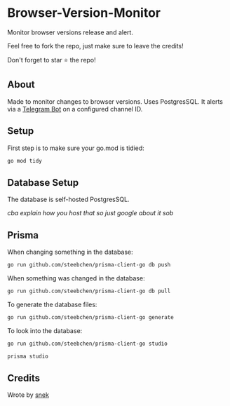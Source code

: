 # Browser-Version-Monitor

Monitor browser versions release and alert.

Feel free to fork the repo, just make sure to leave the credits!

Don't forget to star ⭐ the repo!

## About

Made to monitor changes to browser versions. Uses PostgresSQL.
It alerts via a [Telegram Bot](https://t.me/BotFather) on a configured channel ID.

## Setup

First step is to make sure your go.mod is tidied:

```sh
go mod tidy
```

## Database Setup

The database is self-hosted PostgresSQL.

*cba explain how you host that so just google about it sob*

## Prisma

When changing something in the database:

```sh
go run github.com/steebchen/prisma-client-go db push
```

When something was changed in the database:

```sh
go run github.com/steebchen/prisma-client-go db pull
```

To generate the database files:

```sh
go run github.com/steebchen/prisma-client-go generate
```

To look into the database:

```sh
go run github.com/steebchen/prisma-client-go studio

prisma studio
```

## Credits

Wrote by [snek](https://t.me/daddysnek)
